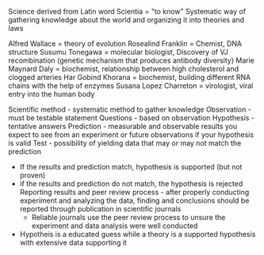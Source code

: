 Science derived from Latin word Scientia = "to know"
	Systematic way of gathering knowledge about the world and organizing it into theories and laws

Alfred Wallace = theory of evolution
Rosealind Franklin = Chemist, DNA structure
Susumu Tonegawa = molecular biologist, Discovery of VJ recombination (genetic mechanism that produces antibody diversity)
Marie Maynard Daly = biochemist, relationship between high cholesterol and clogged arteries
Har Gobind Khorana = biochemist, building different RNA chains with the help of enzymes
Susana Lopez Charreton = virologist, viral entry into the human body

Scientific method - systematic method to gather knowledge
	Observation - must be testable statement
	Questions - based on observation
	Hypothesis - tentative answers
	Prediction - measurable and observable results you expect to see from an experiment or                            future observations if your hypothesis is valid
	Test - possibility of yielding data that may or may not match the prediction
- If the results and prediction match, hypothesis is supported (but not proven)
- if the results and prediction do not match, the hypothesis is rejected
	Reporting results and peer review process - after properly conducting experiment and analyzing the data, finding and conclusions should be reported through publication in scientific journals
	- Reliable journals use the peer review process to unsure the experiment and data analysis were well conducted
- Hypotheis is a educated guess while a theory is a supported hypothesis with extensive data supporting it